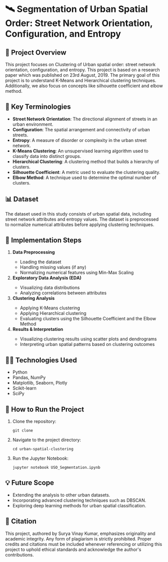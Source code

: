 <h1>🛰️ Segmentation of Urban Spatial Order: Street Network Orientation, Configuration, and Entropy</h1>

<h2>📌 Project Overview</h2>
<p>
This project focuses on Clustering of Urban spatial order: street network orientation, configuration, and entropy. This project is based on a research paper which was published on 23rd August, 2019. The primary goal of this project is to understand K-Means and Hierarchical clustering techniques. Additionally, we also focus on concepts like silhouette coefficient and elbow method.
</p>

<h2>📝 Key Terminologies</h2>
<ul>
<li><b>Street Network Orientation</b>: The directional alignment of streets in an urban environment.</li>
<li><b>Configuration</b>: The spatial arrangement and connectivity of urban streets.</li>
<li><b>Entropy</b>: A measure of disorder or complexity in the urban street network.</li>
<li><b>K-Means Clustering</b>: An unsupervised learning algorithm used to classify data into distinct groups.</li>
<li><b>Hierarchical Clustering</b>: A clustering method that builds a hierarchy of clusters.</li>
<li><b>Silhouette Coefficient</b>: A metric used to evaluate the clustering quality.</li>
<li><b>Elbow Method</b>: A technique used to determine the optimal number of clusters.</li>
</ul>

<h2>📊 Dataset</h2>
<p>
The dataset used in this study consists of urban spatial data, including street network attributes and entropy values. The dataset is preprocessed to normalize numerical attributes before applying clustering techniques.
</p>

<h2>💪 Implementation Steps</h2>
<ol>
<li><b>Data Preprocessing</b></li>
<ul>
<li>Loading the dataset</li>
<li>Handling missing values (if any)</li>
<li>Normalizing numerical features using Min-Max Scaling</li>
</ul>
<li><b>Exploratory Data Analysis (EDA)</b></li>
<ul>
<li>Visualizing data distributions</li>
<li>Analyzing correlations between attributes</li>
</ul>
<li><b>Clustering Analysis</b></li>
<ul>
<li>Applying K-Means clustering</li>
<li>Applying Hierarchical clustering</li>
<li>Evaluating clusters using the Silhouette Coefficient and the Elbow Method</li>
</ul>
<li><b>Results & Interpretation</b></li>
<ul>
<li>Visualizing clustering results using scatter plots and dendrograms</li>
<li>Interpreting urban spatial patterns based on clustering outcomes</li>
</ul>
</ol>

<h2>👨‍💻 Technologies Used</h2>
<ul>
<li>Python</li>
<li>Pandas, NumPy</li>
<li>Matplotlib, Seaborn, Plotly</li>
<li>Scikit-learn</li>
<li>SciPy</li>
</ul>

<h2>💪 How to Run the Project</h2>
<ol>
<li>Clone the repository:</li>
<pre><code>git clone <repository-url></code></pre>
<li>Navigate to the project directory:</li>
<pre><code>cd urban-spatial-clustering</code></pre>
<li>Run the Jupyter Notebook:</li>
<pre><code>jupyter notebook USO_Segmentation.ipynb</code></pre>
</ol>

<h2>💡 Future Scope</h2>
<ul>
<li>Extending the analysis to other urban datasets.</li>
<li>Incorporating advanced clustering techniques such as DBSCAN.</li>
<li>Exploring deep learning methods for urban spatial classification.</li>
</ul>

<h2>📄 Citation</h2>
<p>
This project, authored by Surya Vinay Kumar, emphasizes originality and academic integrity. Any form of plagiarism is strictly prohibited. Proper credits and citations must be included whenever referencing or utilizing this project to uphold ethical standards and acknowledge the author's contributions.
</p>
